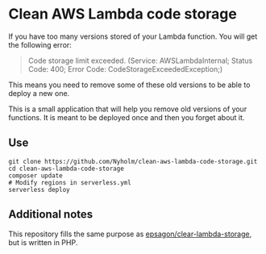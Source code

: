 # Clean AWS Lambda code storage

If you have too many versions stored of your Lambda function. You will get the following
error:

> Code storage limit exceeded. (Service: AWSLambdaInternal; Status Code: 400; Error Code: CodeStorageExceededException;)

This means you need to remove some of these old versions to be able to deploy a
new one.

This is a small application that will help you remove old versions of your functions.
It is meant to be deployed once and then you forget about it.

## Use

```
git clone https://github.com/Nyholm/clean-aws-lambda-code-storage.git
cd clean-aws-lambda-code-storage
composer update
# Modify regions in serverless.yml
serverless deploy
```

## Additional notes

This repository fills the same purpose as [epsagon/clear-lambda-storage](https://github.com/epsagon/clear-lambda-storage),
but is written in PHP.